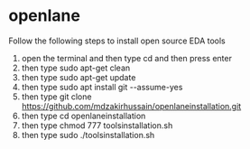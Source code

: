 # openlane
Follow the following steps to install open source EDA tools

1. open the terminal and then type cd and then press enter
2. then type sudo apt-get clean
3. then type sudo apt-get update
4. then type sudo apt install git --assume-yes
5. then type git clone https://github.com/mdzakirhussain/openlaneinstallation.git
6. then type cd openlaneinstallation
7. then type chmod 777 toolsinstallation.sh
8. then type sudo ./toolsinstallation.sh
